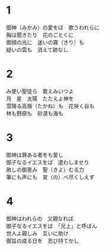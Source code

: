# 1  
御神（みかみ）の愛をば　歌うわれらに  
胸は聞きたり　花のごとくに  
御顔の光に　迷いの霧（きり）も  
疑いの雲も　消えて跡なし  

# 2  
み使い聖徒ら　歌えみいつよ  
月　星　太陽　たたえよ神を  
雪降る高嶺（たかね）も　花咲く谷も  
林も野原も　砂漠も海も  

# 3  
御神は罪ある者をも愛し  
御子なるイエスをば　遣わしませり  
赦しの御恵み　聖（きよ）むる力  
筆にも声にも　宣（の）べ尽くしえず  

# 4  
御神はわれらの　父親なれば  
御子なるイエスをば　「兄上」と呼ばん  
世人よ親しみ　互いに助け  
御旨の成る日を　忍び持てかし  
